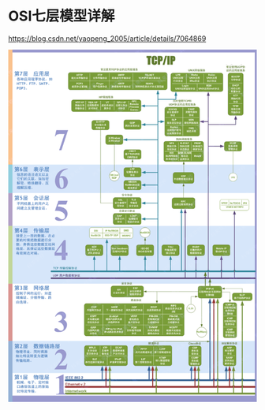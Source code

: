 # OSI七层模型详解

https://blog.csdn.net/yaopeng_2005/article/details/7064869

![alt text](./images/OSI-7-level-model.gif)


